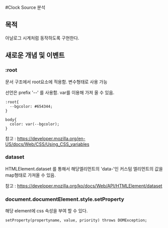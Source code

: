 #Clock Source 분석

## 목적

아날로그 시계처럼 동작하도록 구현한다.

## 새로운 개념 및 이벤트

### :root
  문서 구조에서 root요소에 적용함.
  변수형태로 사용 가능

  선언은 prefix '--' 를 사용함.
  var를 이용해 가져 올 수 있음.


  ```
  :root{
    --bgcolor: #654344;
  }

  body{
    color: var(--bgcolor);
  }

  ```

  참고 : https://developer.mozilla.org/en-US/docs/Web/CSS/Using_CSS_variables

### dataset
  HTMLElement.dataset 를 통해서 해당엘리먼트의 'data-'인 커스텀 엘리먼트의 값을 map형태로 가져올 수 있음.

  참고 : https://developer.mozilla.org/ko/docs/Web/API/HTMLElement/dataset

### document.documentElement.style.setProperty
  해당 element에 css 속성을 부여 할 수 있다.

  ```
  setProperty(propertyname, value, priority) throws DOMException;
  ```